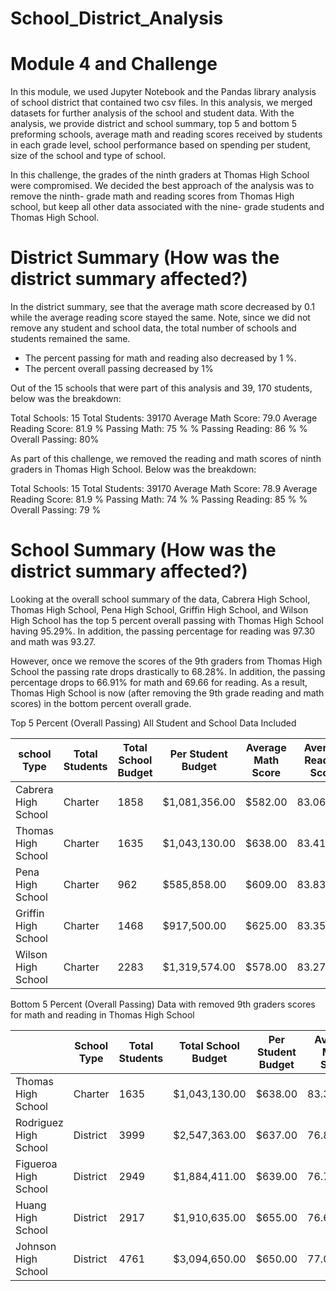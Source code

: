 # School_District_Analysis

# Module 4 and Challenge

In this module, we used Jupyter Notebook and the Pandas library analysis of school district that contained two csv files. In this analysis, we merged datasets for further analysis of the school and student data. With the analysis, we provide district and school summary, top 5 and bottom 5 preforming schools, average math and reading scores received by students in each grade level, school performance based on spending per student, size of the school and type of school. 

In this challenge, the grades of the ninth graders at Thomas High School were compromised. We decided the best approach of the analysis was to remove the ninth- grade math and reading scores from Thomas High school, but keep all other data associated with the nine- grade students and Thomas High School. 

# District Summary (How was the district summary affected?)

In the district summary, see that the average math score decreased by 0.1 while the average reading score stayed the same. Note, since we did not remove any student and school data, the total number of schools and students remained the same. 
-	The percent passing for math and reading also decreased by 1 %.
-	The percent overall passing decreased by 1%
 
Out of the 15 schools that were part of this analysis and 39, 170 students, below was the breakdown:

Total Schools: 15
Total Students: 39170
Average Math Score: 79.0
Average Reading Score: 81.9
% Passing Math: 75 %
% Passing Reading: 86 %
% Overall Passing: 80%

As part of this challenge, we removed the reading and math scores of ninth graders in Thomas High School. Below was the breakdown:

Total Schools: 15
Total Students: 39170
Average Math Score: 78.9
Average Reading Score: 81.9
% Passing Math: 74 %
% Passing Reading: 85 %
% Overall Passing: 79 %

# School Summary (How was the district summary affected?)


Looking at the overall school summary of the data, Cabrera High School, Thomas High School, Pena High School, Griffin High School, and Wilson High School has the top 5 percent overall passing with Thomas High School having 95.29%. In addition, the passing percentage for reading was 97.30 and math was 93.27.

However, once we remove the scores of the 9th graders from Thomas High School the passing rate drops drastically to 68.28%. In addition, the passing percentage drops to 66.91% for math and 69.66 for reading. As a result, Thomas High School is now (after removing the 9th grade reading and math scores) in the bottom percent overall grade. 

Top 5 Percent (Overall Passing) All Student and School Data Included

| school Type         | Total Students | Total School Budget | Per Student Budget | Average Math Score | Average Reading Score | % Passing Math | % Passing Reading | % Overall Passing |           |
|---------------------|----------------|---------------------|--------------------|--------------------|-----------------------|----------------|-------------------|-------------------|-----------|
| Cabrera High School | Charter        | 1858                | $1,081,356.00      | $582.00            | 83.061895             | 83.975780      | 94.133477         | 97.039828         | 95.586652 |
| Thomas High School  | Charter        | 1635                | $1,043,130.00      | $638.00            | 83.418349             | 83.848930      | 93.272171         | 97.308869         | 95.290520 |
| Pena High School    | Charter        | 962                 | $585,858.00        | $609.00            | 83.839917             | 84.044699      | 94.594595         | 95.945946         | 95.270270 |
| Griffin High School | Charter        | 1468                | $917,500.00        | $625.00            | 83.351499             | 83.816757      | 93.392371         | 97.138965         | 95.265668 |
| Wilson High School  | Charter        | 2283                | $1,319,574.00      | $578.00            | 83.274201             | 83.989488      | 93.867718         | 96.539641         | 95.203679 |

Bottom 5 Percent (Overall Passing) Data with removed 9th graders scores for math and reading in Thomas High School

|                       | School Type | Total Students | Total School Budget | Per Student Budget | Average Math Score | Average Reading Score | % Passing Math | % Passing Reading | % Overall Passing |
|-----------------------|-------------|----------------|---------------------|--------------------|--------------------|-----------------------|----------------|-------------------|-------------------|
| Thomas High School    | Charter     | 1635           | $1,043,130.00       | $638.00            | 83.350937          | 83.896082             | 66.911315      | 69.663609         | 68.287462         |
| Rodriguez High School | District    | 3999           | $2,547,363.00       | $637.00            | 76.842711          | 80.744686             | 66.366592      | 80.220055         | 73.293323         |
| Figueroa High School  | District    | 2949           | $1,884,411.00       | $639.00            | 76.711767          | 81.158020             | 65.988471      | 80.739234         | 73.363852         |
| Huang High School     | District    | 2917           | $1,910,635.00       | $655.00            | 76.629414          | 81.182722             | 65.683922      | 81.316421         | 73.500171         |
| Johnson High School   | District    | 4761           | $3,094,650.00       | $650.00            | 77.072464          | 80.966394             | 66.057551      | 81.222432         | 73.639992         |
